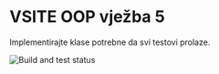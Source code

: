 ﻿# VSITE OOP vježba 5

Implementirajte klase potrebne da svi testovi prolaze.

![Build and test status](../../actions/workflows/msbuild.yml/badge.svg)
